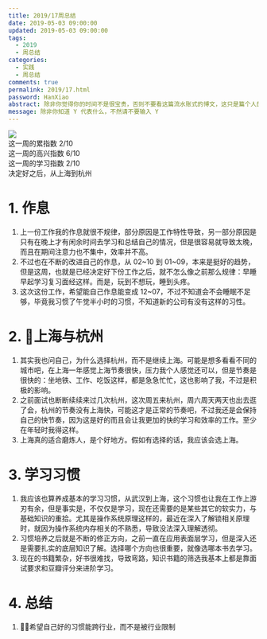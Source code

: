 ```yaml
---
title: 2019/17周总结
date: 2019-05-03 09:00:00
updated: 2019-05-03 09:00:00
tags:
  - 2019
  - 周总结
categories: 
  - 实践
  - 周总结
comments: true
permalink: 2019/17.html  
password: HanXiao
abstract: 除非你觉得你的时间不是很宝贵，否则不要看这篇流水账式的博文，这只是篇个人的工作的学习一个总结而已，没有包含任何的技术细节
message: 除非你知道 Y 代表什么，不然请不要输入 Y
---
```


![][0]  
这一周的累指数 2/10  
这一周的高兴指数 6/10   
这一周的学习指数 2/10  
决定好之后，从上海到杭州

<!--more-->

# 1. 作息

1. 上一份工作我的作息就很不规律，部分原因是工作特性导致，另一部分原因是只有在晚上才有闲余时间去学习和总结自己的情况，但是很容易就导致太晚，而且在期间注意力也不集中，效率并不高。
2. 不过也在不断的改进自己的作息，从 02~10 到 01~09，本来是挺好的趋势，但是这周，也就是已经决定好下份工作之后，就不怎么像之前那么规律：早睡早起学习复习面经这样。而是，玩到不想玩，睡到头疼。
3. 这次这份工作，希望能自己作息能变成 12~07，不过不知道会不会睡眠不足够，毕竟我习惯了午觉半小时的习惯，不知道新的公司有没有这样的习性。

# 2. 上海与杭州

1. 其实我也问自己，为什么选择杭州，而不是继续上海。可能是想多看看不同的城市吧，在上海一年感觉上海节奏很快，压力我个人感觉还可以，但是节奏是很快的：坐地铁、工作、吃饭这样，都是急急忙忙，这也影响了我，不过是积极的影响。
2. 之前面试也断断续续来过几次杭州，这次周五来杭州，周六周天两天也出去逛了会，杭州的节奏没有上海快，可能这才是正常的节奏吧，不过我还是会保持自己的快节奏，因为这是好的而且会让我更加的快的学习和效率的工作。至少在年轻时我得这样。
3. 上海真的适合磨炼人，是个好地方。假如有选择的话，我应该会选上海。

# 3. 学习习惯

1. 我应该也算养成基本的学习习惯，从武汉到上海，这个习惯也让我在工作上游刃有余，但是事实是，不仅仅是学习，现在还需要的是某些其它的软实力，与基础知识的重拾。尤其是操作系统原理这样的，最近在深入了解锁相关原理时，就因为操作系统内存相关的不熟悉，导致没法深入理解透彻。
2. 习惯培养之后就是不断的修正方向，之前一直在应用表面层学习，但是深入还是需要扎实的底层知识了解。选择哪个方向也很重要，就像选哪本书去学习。
3. 现在的书籍繁杂，好书很难找，导致弯路，知识书籍的筛选我基本上都是靠面试要求和豆瓣评分来进阶学习。

# 4. 总结

1. 希望自己好的习惯能跨行业，而不是被行业限制

[0]: https://leran2deeplearnjavawebtech.oss-cn-beijing.aliyuncs.com/background/2019-04-29%E8%88%AA%E6%8B%8D%E9%9D%92%E5%B2%9B.jpg